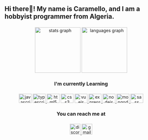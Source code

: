 <h2 align="left">Hi there👋! My name is Caramello, and I am a hobbyist programmer from Algeria.</h2>

###

<div align="center">
  <img src="https://github-readme-stats.vercel.app/api?username=BuzzFizzer&hide_title=false&hide_rank=false&show_icons=true&include_all_commits=true&count_private=true&disable_animations=false&theme=dracula&locale=en&hide_border=false" height="150" alt="stats graph"  />
  <img src="https://github-readme-stats.vercel.app/api/top-langs?username=BuzzFizzer&locale=en&hide_title=false&layout=compact&card_width=320&langs_count=5&theme=dracula&hide_border=false" height="150" alt="languages graph"  />
</div>

###

<h3 align="center">I'm currently Learning</h3>

###

<div align="center">
  <img src="https://cdn.jsdelivr.net/gh/devicons/devicon/icons/javascript/javascript-original.svg" height="30" width="42" alt="javascript logo"  />
  <a href="https://www.typescriptlang.org" >
    <img src="https://cdn.jsdelivr.net/gh/devicons/devicon/icons/typescript/typescript-plain.svg" height="30" width="42" alt="typescript logo"  />
  </a>
  <img src="https://cdn.jsdelivr.net/gh/devicons/devicon/icons/html5/html5-original.svg" height="30" width="42" alt="html5 logo"  />
  <img src="https://cdn.jsdelivr.net/gh/devicons/devicon/icons/css3/css3-original.svg" height="30" width="42" alt="css3 logo"  />
  <a href="https://vuejs.org/" target="_blank">
    <img src="https://cdn.jsdelivr.net/gh/devicons/devicon/icons/vuejs/vuejs-original.svg" height="30" width="42" alt="vuejs logo"  />
  </a>
  <a href="https://expressjs.com" target="_blank">
    <img src="https://cdn.jsdelivr.net/gh/devicons/devicon/icons/express/express-original.svg" height="30" width="42" alt="express logo"  />
  </a>
  <a href="https://nodejs.org/en/docs" target="_blank">
    <img src="https://cdn.jsdelivr.net/gh/devicons/devicon/icons/nodejs/nodejs-original.svg" height="30" width="42" alt="nodejs logo"  />
  </a>
  <a href="https://www.mongodb.com" target="_blank">
    <img src="https://cdn.jsdelivr.net/gh/devicons/devicon/icons/mongodb/mongodb-original.svg" height="30" width="42" alt="mongodb logo"  />
  </a>
  <a href="https://sass-lang.com" target="_blank">
    <img src="https://cdn.jsdelivr.net/gh/devicons/devicon/icons/sass/sass-original.svg" height="30" width="42" alt="sass logo"  />
  </a>
</div>

###

<h3 align="center">You can reach me at</h3>

###

<div align="center">
  <a href="https://discordapp.com/users/454590681948880916" target="_blank">
    <img src="https://img.shields.io/static/v1?message=Discord&logo=discord&label=&color=7289DA&logoColor=white&labelColor=&style=for-the-badge" height="35" alt="discord logo"  />
  </a>
  <a href="https://mail.google.com/mail/?view=cm&to=carameloisone@gmail.com" target="_blank">
    <img src="https://img.shields.io/static/v1?message=Gmail&logo=gmail&label=&color=D14836&logoColor=white&labelColor=&style=for-the-badge" height="35" alt="gmail logo"  />
  </a>
</div>

###

